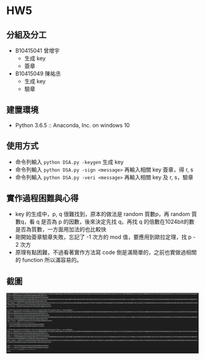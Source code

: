 # HW5

## 分組及分工
* B10415041 曾增宇
    * 生成 key
    * 簽章
* B10415049 陳祐丞
    * 生成 key
    * 驗章

## 建置環境
* Python 3.6.5 :: Anaconda, Inc. on windows 10

## 使用方式
* 命令列輸入 ```python DSA.py -keygen``` 生成 key
* 命令列輸入 ```python DSA.py -sign <message>``` 再輸入相關 key 簽章，得 r, s
* 命令列輸入 ```python DSA.py -veri <message>``` 再輸入相關 key 及 r, s，驗章

## 實作過程困難與心得
* key 的生成中，p, q 很難找到，原本的做法是 random 質數p，再 random 質數q，看 q 是否為 p 的因數，後來決定先找 q，再找 q 的倍數在1024bit的數是否為質數，一方面用加法的也比較快
* 剛開始簽章驗章失敗，忘記了 -1 次方的 mod 值，要應用到歐拉定理，找 p - 2 次方
* 原理有點困難，不過看著實作方法寫 code 倒是滿簡單的，之前也實做過相關的 function 所以滿容易的。

## 截圖
![result](./Result.png)